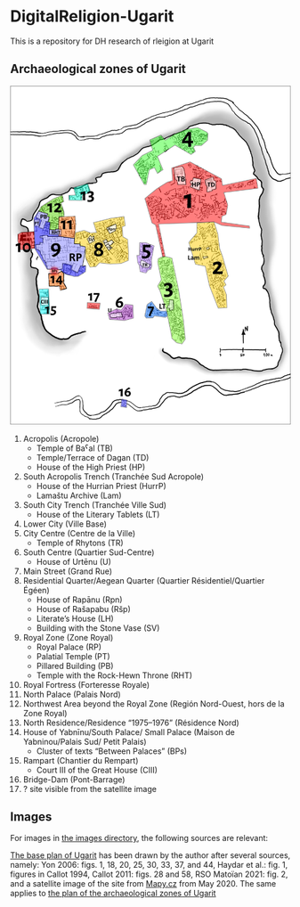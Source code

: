 # DigitalReligion-Ugarit
This is a repository for DH research of rleigion at Ugarit

## Archaeological zones of Ugarit

![the plan of the archaeological zones of Ugarit](https://github.com/valekfrantisek/DigitalReligion-Ugarit/blob/main/images/Tell_topography_plan.png)

1. Acropolis (Acropole)
    * Temple of Baˁal (TB)
    * Temple/Terrace of Dagan (TD)
    * House of the High Priest (HP)
2. South Acropolis Trench (Tranchée Sud Acropole)
    * House of the Hurrian Priest (HurrP)
    * Lamaštu Archive (Lam)
3. South City Trench (Tranchée Ville Sud)
    * House of the Literary Tablets (LT)
4. Lower City (Ville Base)
5. City Centre (Centre de la Ville)
    * Temple of Rhytons (TR)
6. South Centre (Quartier Sud-Centre)
    * House of Urtēnu (U)
7. Main Street (Grand Rue)
8. Residential Quarter/Aegean Quarter (Quartier Résidentiel/Quartier Égéen)
    * House of Rapānu (Rpn)
    * House of Rašapabu (Ršp)
    * Literate’s House (LH)
    * Building with the Stone Vase (SV)
9. Royal Zone (Zone Royal)
    * Royal Palace (RP)
    * Palatial Temple (PT)
    * Pillared Building (PB)
    * Temple with the Rock-Hewn Throne (RHT)
10. Royal Fortress (Forteresse Royale)
11. North Palace (Palais Nord)
12. Northwest Area beyond the Royal Zone (Región Nord-Ouest, hors de la Zone Royal)
13. North Residence/Residence “1975–1976” (Résidence Nord)
14. House of Yabnīnu/South Palace/ Small Palace (Maison de Yabninou/Palais Sud/ Petit Palais)
    * Cluster of texts “Between Palaces” (BPs)
15. Rampart (Chantier du Rempart)
    * Court III of the Great House (CIII)
16. Bridge-Dam (Pont-Barrage)
17. ? site visible from the satellite image

## Images

For images in [the images directory](https://github.com/valekfrantisek/DigitalReligion-Ugarit/tree/main/images), the following sources are relevant:

[The base plan of Ugarit](https://github.com/valekfrantisek/DigitalReligion-Ugarit/blob/main/images/Ugarit_base_plan.png) has been drawn by the author after several sources, namely: Yon 2006: figs. 1, 18, 20, 25, 30, 33, 37, and 44, Haydar et al.: fig. 1, figures in Callot 1994, Callot 2011: figs. 28 and 58, RSO Matoïan 2021: fig. 2, and a satellite image of the site from [Mapy.cz](https://mapy.cz/) from May 2020. The same applies to [the plan of the archaeological zones of Ugarit](https://github.com/valekfrantisek/DigitalReligion-Ugarit/blob/main/images/Tell_topography_plan.png)

